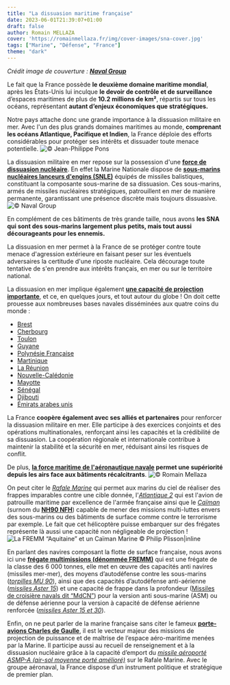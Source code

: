 ```yaml
---
title: "La dissuasion maritime française"
date: 2023-06-01T21:39:07+01:00
draft: false
author: Romain MELLAZA
cover: 'https://romainmellaza.fr/img/cover-images/sna-cover.jpg'
tags: ["Marine", "Défense", "France"]
theme: "dark"
---
```


*Crédit image de couverture : [**Naval Group**](https://www.naval-group.com/fr)*

Le fait que la France possède **le deuxième domaine maritime mondial**, après les États-Unis lui inculque **le devoir de contrôle et de surveillance** d’espaces maritimes de plus de **10.2 millions de km²**, répartis sur tous les océans, représentant **autant d’enjeux économiques que stratégiques.**

Notre pays attache donc une grande importance à la dissuasion militaire en mer. Avec l'un des plus grands domaines maritimes au monde, **comprenant les océans Atlantique, Pacifique et Indien**, la France déploie des efforts considérables pour protéger ses intérêts et dissuader toute menace potentielle.
![© Jean-Philippe Pons](https://romainmellaza.fr/img/dissuasion-marine-nationale/SNLE.jpg)

La dissuasion militaire en mer repose sur la possession d'une [**force de dissuasion nucléaire**](https://en.wikipedia.org/wiki/Deterrence_theory). En effet la Marine Nationale dispose de [**sous-marins nucléaires lanceurs d'engins (SNLE)**](https://www.defense.gouv.fr/marine/nos-equipements/marins-nucleaires-lanceurs-dengins-snle) équipés de missiles balistiques, constituant la composante sous-marine de sa dissuasion. Ces sous-marins, armés de missiles nucléaires stratégiques, patrouillent en mer de manière permanente, garantissant une présence discrète mais toujours dissuasive.
![© Naval Group](https://romainmellaza.fr/img/dissuasion-marine-nationale/SNA.jpg)

En complément de ces bâtiments de très grande taille, nous avons **les SNA qui sont des sous-marins largement plus petits, mais tout aussi décourageants pour les ennemis.**

La dissuasion en mer permet à la France de se protéger contre toute menace d'agression extérieure en faisant peser sur les éventuels adversaires la certitude d'une riposte nucléaire. Cela décourage toute tentative de s'en prendre aux intérêts français, en mer ou sur le territoire national.

La dissuasion en mer implique également [**une capacité de projection importante**](https://fr.wikipedia.org/wiki/Projection_(d%C3%A9fense)), et ce, en quelques jours, et tout autour du globe ! On doit cette prouesse aux nombreuses bases navales disséminées aux quatre coins du monde :
* [Brest](https://fr.wikipedia.org/wiki/Brest)
* [Cherbourg](https://fr.wikipedia.org/wiki/Cherbourg-en-Cotentin)
* [Toulon](https://en.wikipedia.org/wiki/Toulon)
* [Guyane](https://fr.wikipedia.org/wiki/Guyane)
* [Polynésie Française](https://fr.wikipedia.org/wiki/Polyn%C3%A9sie_fran%C3%A7aise)
* [Martinique](https://fr.wikipedia.org/wiki/Martinique)
* [La Réunion](https://fr.wikipedia.org/wiki/La_R%C3%A9union)
* [Nouvelle-Calédonie](https://fr.wikipedia.org/wiki/Nouvelle-Cal%C3%A9donie)
* [Mayotte](https://fr.wikipedia.org/wiki/Mayotte)
* [Sénégal](https://fr.wikipedia.org/wiki/S%C3%A9n%C3%A9gal)
* [Djibouti](https://fr.wikipedia.org/wiki/Djibouti)
* [Émirats arabes unis](https://fr.wikipedia.org/wiki/%C3%89mirats_arabes_unis)

La France **coopère également avec ses alliés et partenaires** pour renforcer la dissuasion militaire en mer. Elle participe à des exercices conjoints et des opérations multinationales, renforçant ainsi les capacités et la crédibilité de sa dissuasion. La coopération régionale et internationale contribue à maintenir la stabilité et la sécurité en mer, réduisant ainsi les risques de conflit.

De plus, **[la force maritime de l'aéronautique navale](https://www.defense.gouv.fr/marine/aeronefs) permet une supériorité depuis les airs face aux bâtiments récalcitrants**.
![© Romain Mellaza](https://romainmellaza.fr/img/dissuasion-marine-nationale/rafl_m_6_img23.png)

On peut citer le [*Rafale Marine*](https://www.defense.gouv.fr/marine/aeronefs/rafale-marine) qui permet aux marins du ciel de réaliser des frappes imparables contre une cible donnée, l'[*Atlantique 2*](https://www.defense.gouv.fr/marine/aeronefs/atlantique-2-atl-2) qui est l'avion de patrouille maritime par excellence de l'armée française ainsi que le [*Caïman*](https://www.defense.gouv.fr/marine/aeronefs/caiman-marine) (surnom du [**NH90 NFH**](https://fr.wikipedia.org/wiki/NHIndustries_NH90#Nato_Frigate_Helicopter_(NFH))) capable de mener des missions multi-luttes envers des sous-marins ou des bâtiments de surface comme contre le terrorisme par exemple. Le fait que cet hélicoptère puisse embarquer sur des frégates représente là aussi une capacité non négligeable de projection !
![La FREMM “Aquitaine” et un Caïman Marine © Philip Plisson|inline](https://romainmellaza.fr/img/dissuasion-marine-nationale/FREMM_nh90.jpg)

En parlant des navires composant la flotte de surface française, nous avons ici une [**frégate multimissions (dénommée FREMM)**](https://www.defense.gouv.fr/marine/nos-equipements//fregates-multi-missions-fremm) qui est une frégate de la classe des 6 000 tonnes, elle met en œuvre des capacités anti navires (missiles mer-mer), des moyens d’autodéfense contre les sous-marins ([*torpilles MU 90*](https://fr.wikipedia.org/wiki/Torpille_MU90_Impact)), ainsi que des capacités d’autodéfense anti-aérienne ([*missiles Aster 15*](https://fr.wikipedia.org/wiki/Aster_(missile))) et une capacité de frappe dans la profondeur ([Missiles de croisière navals dit “MdCN”](https://fr.wikipedia.org/wiki/Missile_de_croisi%C3%A8re_naval)) pour la version anti sous-marine (ASM) ou de défense aérienne pour la version à capacité de défense aérienne renforcée ([*missiles Aster 15 et 30*](https://fr.wikipedia.org/wiki/Aster_(missile))).

Enfin, on ne peut parler de la marine française sans citer le fameux [**porte-avions Charles de Gaulle**](https://www.defense.gouv.fr/marine/nos-equipements/charles-gaulle-r-91), il est le vecteur majeur des missions de projection de puissance et de maîtrise de l’espace aéro-maritime menées par la Marine. Il participe aussi au recueil de renseignement et à la dissuasion nucléaire grâce à la capacité d’emport du [*missile aéroporté ASMP-A (air-sol moyenne porté amélioré)*](https://fr.wikipedia.org/wiki/Air-sol_moyenne_port%C3%A9e_am%C3%A9lior%C3%A9) sur le Rafale Marine. Avec le groupe aéronaval, la France dispose d’un instrument politique et stratégique de premier plan.